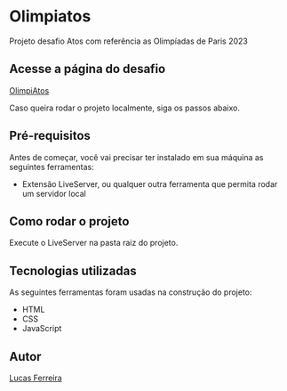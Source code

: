 # Olimpiatos

Projeto desafio Atos com referência as Olimpíadas de Paris 2023

## Acesse a página do desafio

[OlimpiAtos](https://lksferreira.github.io/olimpiatos/)

Caso queira rodar o projeto localmente, siga os passos abaixo.

## Pré-requisitos

Antes de começar, você vai precisar ter instalado em sua máquina as seguintes ferramentas:

- Extensão LiveServer, ou qualquer outra ferramenta que permita rodar um servidor local

## Como rodar o projeto

Execute o LiveServer na pasta raiz do projeto.

## Tecnologias utilizadas

As seguintes ferramentas foram usadas na construção do projeto:

- HTML
- CSS
- JavaScript

## Autor

[Lucas Ferreira](https://www.linkedin.com/in/lucas-ferreira-developer)
